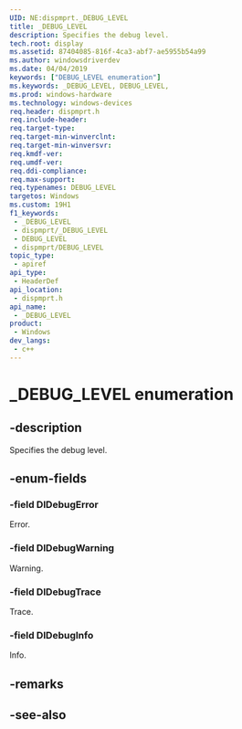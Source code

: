 ```yaml
---
UID: NE:dispmprt._DEBUG_LEVEL
title: _DEBUG_LEVEL
description: Specifies the debug level.
tech.root: display
ms.assetid: 87404085-816f-4ca3-abf7-ae5955b54a99
ms.author: windowsdriverdev
ms.date: 04/04/2019
keywords: ["DEBUG_LEVEL enumeration"]
ms.keywords: _DEBUG_LEVEL, DEBUG_LEVEL,
ms.prod: windows-hardware
ms.technology: windows-devices
req.header: dispmprt.h
req.include-header: 
req.target-type: 
req.target-min-winverclnt: 
req.target-min-winversvr: 
req.kmdf-ver: 
req.umdf-ver: 
req.ddi-compliance: 
req.max-support: 
req.typenames: DEBUG_LEVEL
targetos: Windows
ms.custom: 19H1
f1_keywords:
 - _DEBUG_LEVEL
 - dispmprt/_DEBUG_LEVEL
 - DEBUG_LEVEL
 - dispmprt/DEBUG_LEVEL
topic_type:
 - apiref
api_type:
 - HeaderDef
api_location:
 - dispmprt.h
api_name:
 - _DEBUG_LEVEL
product:
 - Windows
dev_langs:
 - c++
---
```


# _DEBUG_LEVEL enumeration


## -description

Specifies the debug level.

## -enum-fields

### -field DlDebugError

Error.

### -field DlDebugWarning

Warning.

### -field DlDebugTrace

Trace.

### -field DlDebugInfo 

Info.

## -remarks

## -see-also

